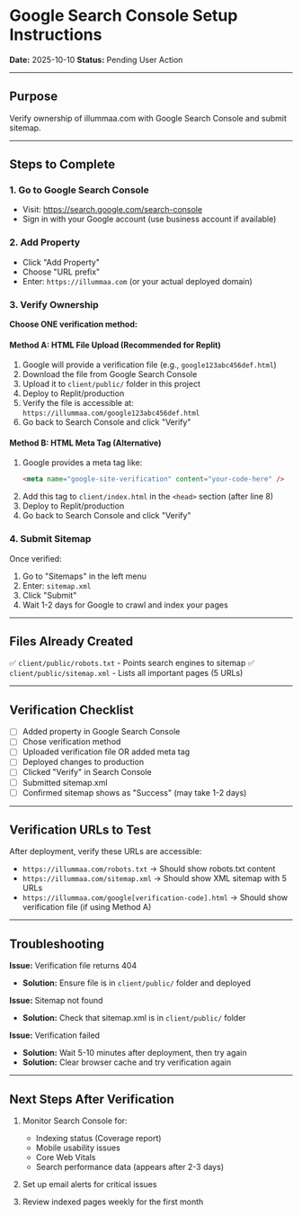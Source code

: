 # Google Search Console Setup Instructions

**Date:** 2025-10-10
**Status:** Pending User Action

---

## Purpose
Verify ownership of illummaa.com with Google Search Console and submit sitemap.

---

## Steps to Complete

### 1. Go to Google Search Console
- Visit: https://search.google.com/search-console
- Sign in with your Google account (use business account if available)

### 2. Add Property
- Click "Add Property"
- Choose "URL prefix"
- Enter: `https://illummaa.com` (or your actual deployed domain)

### 3. Verify Ownership

**Choose ONE verification method:**

#### **Method A: HTML File Upload (Recommended for Replit)**

1. Google will provide a verification file (e.g., `google123abc456def.html`)
2. Download the file from Google Search Console
3. Upload it to `client/public/` folder in this project
4. Deploy to Replit/production
5. Verify the file is accessible at: `https://illummaa.com/google123abc456def.html`
6. Go back to Search Console and click "Verify"

#### **Method B: HTML Meta Tag (Alternative)**

1. Google provides a meta tag like:
   ```html
   <meta name="google-site-verification" content="your-code-here" />
   ```
2. Add this tag to `client/index.html` in the `<head>` section (after line 8)
3. Deploy to Replit/production
4. Go back to Search Console and click "Verify"

### 4. Submit Sitemap

Once verified:

1. Go to "Sitemaps" in the left menu
2. Enter: `sitemap.xml`
3. Click "Submit"
4. Wait 1-2 days for Google to crawl and index your pages

---

## Files Already Created

✅ `client/public/robots.txt` - Points search engines to sitemap
✅ `client/public/sitemap.xml` - Lists all important pages (5 URLs)

---

## Verification Checklist

- [ ] Added property in Google Search Console
- [ ] Chose verification method
- [ ] Uploaded verification file OR added meta tag
- [ ] Deployed changes to production
- [ ] Clicked "Verify" in Search Console
- [ ] Submitted sitemap.xml
- [ ] Confirmed sitemap shows as "Success" (may take 1-2 days)

---

## Verification URLs to Test

After deployment, verify these URLs are accessible:

- `https://illummaa.com/robots.txt` → Should show robots.txt content
- `https://illummaa.com/sitemap.xml` → Should show XML sitemap with 5 URLs
- `https://illummaa.com/google[verification-code].html` → Should show verification file (if using Method A)

---

## Troubleshooting

**Issue:** Verification file returns 404
- **Solution:** Ensure file is in `client/public/` folder and deployed

**Issue:** Sitemap not found
- **Solution:** Check that sitemap.xml is in `client/public/` folder

**Issue:** Verification failed
- **Solution:** Wait 5-10 minutes after deployment, then try again
- **Solution:** Clear browser cache and try verification again

---

## Next Steps After Verification

1. Monitor Search Console for:
   - Indexing status (Coverage report)
   - Mobile usability issues
   - Core Web Vitals
   - Search performance data (appears after 2-3 days)

2. Set up email alerts for critical issues

3. Review indexed pages weekly for the first month
